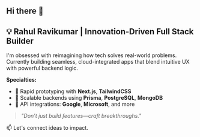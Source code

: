 ## Hi there 👋

## 💡 Rahul Ravikumar | Innovation-Driven Full Stack Builder

I'm obsessed with reimagining how tech solves real-world problems.  
Currently building seamless, cloud-integrated apps that blend intuitive UX with powerful backend logic.

**Specialties:**
- 🚀 Rapid prototyping with **Next.js**, **TailwindCSS**
- 🧠 Scalable backends using **Prisma**, **PostgreSQL**, **MongoDB**
- 🔌 API integrations: **Google**, **Microsoft**, and more

> _"Don’t just build features—craft breakthroughs."_

📫 Let's connect ideas to impact.
